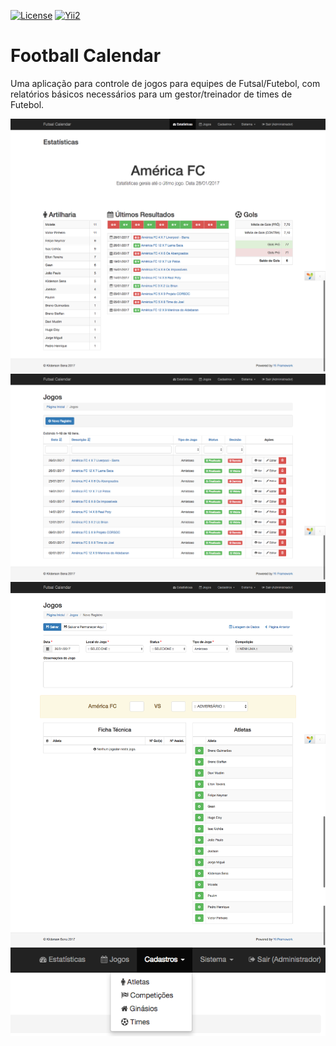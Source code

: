 [![License](https://poser.pugx.org/dersonsena/yii2-user-module/license)](https://packagist.org/packages/dersonsena/yii2-user-module)
[![Yii2](https://img.shields.io/badge/Powered_by-Yii_Framework-green.svg?style=flat)](http://www.yiiframework.com/)

Football Calendar
============================

Uma aplicação para controle de jogos para equipes de Futsal/Futebol, com relatórios básicos necessários para um gestor/treinador de times de Futebol.

![Screenshot1](web/images/screen-1.png)
![Screenshot1](web/images/screen-2.png)
![Screenshot1](web/images/screen-3.png)
![Screenshot1](web/images/screen-4.png)
